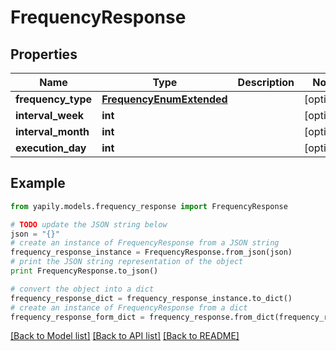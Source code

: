 # FrequencyResponse


## Properties
Name | Type | Description | Notes
------------ | ------------- | ------------- | -------------
**frequency_type** | [**FrequencyEnumExtended**](FrequencyEnumExtended.md) |  | [optional] 
**interval_week** | **int** |  | [optional] 
**interval_month** | **int** |  | [optional] 
**execution_day** | **int** |  | [optional] 

## Example

```python
from yapily.models.frequency_response import FrequencyResponse

# TODO update the JSON string below
json = "{}"
# create an instance of FrequencyResponse from a JSON string
frequency_response_instance = FrequencyResponse.from_json(json)
# print the JSON string representation of the object
print FrequencyResponse.to_json()

# convert the object into a dict
frequency_response_dict = frequency_response_instance.to_dict()
# create an instance of FrequencyResponse from a dict
frequency_response_form_dict = frequency_response.from_dict(frequency_response_dict)
```
[[Back to Model list]](../README.md#documentation-for-models) [[Back to API list]](../README.md#documentation-for-api-endpoints) [[Back to README]](../README.md)


